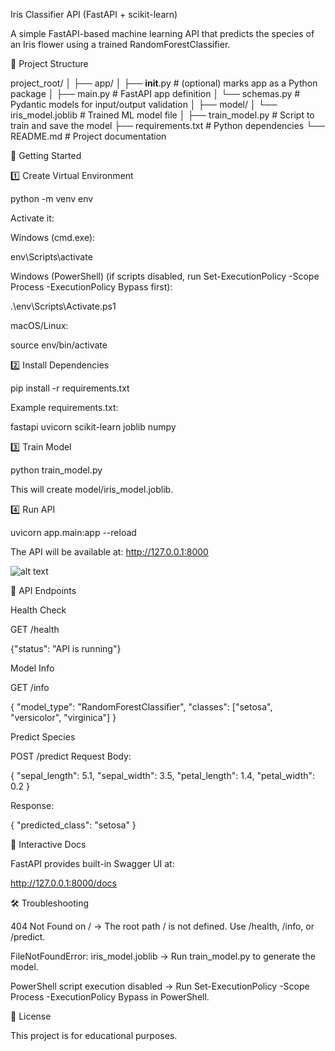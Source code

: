 Iris Classifier API (FastAPI + scikit-learn)

A simple FastAPI-based machine learning API that predicts the species of an Iris flower using a trained RandomForestClassifier.

📂 Project Structure

project_root/
│
├── app/
│   ├── __init__.py        # (optional) marks app as a Python package
│   ├── main.py            # FastAPI app definition
│   └── schemas.py         # Pydantic models for input/output validation
│
├── model/
│   └── iris_model.joblib  # Trained ML model file
│
├── train_model.py         # Script to train and save the model
├── requirements.txt       # Python dependencies
└── README.md              # Project documentation

🚀 Getting Started

1️⃣ Create Virtual Environment

python -m venv env

Activate it:

Windows (cmd.exe):

env\Scripts\activate

Windows (PowerShell) (if scripts disabled, run Set-ExecutionPolicy -Scope Process -ExecutionPolicy Bypass first):

.\env\Scripts\Activate.ps1

macOS/Linux:

source env/bin/activate

2️⃣ Install Dependencies

pip install -r requirements.txt

Example requirements.txt:

fastapi
uvicorn
scikit-learn
joblib
numpy

3️⃣ Train Model

python train_model.py

This will create model/iris_model.joblib.

4️⃣ Run API

uvicorn app.main:app --reload

The API will be available at: http://127.0.0.1:8000

![alt text](<image.png>)

📡 API Endpoints

Health Check

GET /health

{"status": "API is running"}

Model Info

GET /info

{
  "model_type": "RandomForestClassifier",
  "classes": ["setosa", "versicolor", "virginica"]
}

Predict Species

POST /predict
Request Body:

{
  "sepal_length": 5.1,
  "sepal_width": 3.5,
  "petal_length": 1.4,
  "petal_width": 0.2
}

Response:

{
  "predicted_class": "setosa"
}

📖 Interactive Docs

FastAPI provides built-in Swagger UI at:

http://127.0.0.1:8000/docs

🛠 Troubleshooting

404 Not Found on / → The root path / is not defined. Use /health, /info, or /predict.

FileNotFoundError: iris_model.joblib → Run train_model.py to generate the model.

PowerShell script execution disabled → Run Set-ExecutionPolicy -Scope Process -ExecutionPolicy Bypass in PowerShell.

📜 License

This project is for educational purposes.